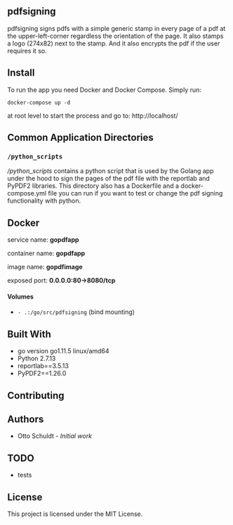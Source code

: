 ## pdfsigning

pdfsigning signs pdfs with a simple generic stamp in every page of a pdf at the upper-left-corner regardless the 
orientation of the page. It also stamps a logo (274x82) next to the stamp. And it also encrypts the pdf if the user 
requires it so.


## Install

To run the app you need Docker and Docker Compose. 
Simply run: 
```
docker-compose up -d
```
at root level to start the process and go to: http://localhost/

## Common Application Directories

### `/python_scripts`

*/python_scripts* contains a python script that is used by the Golang app under the hood to sign the pages of the pdf
file with the reportlab and PyPDF2 libraries. This directory also has a Dockerfile and a docker-compose.yml file you can 
run if you want to test or change the pdf signing functionality with python.

## Docker

service name: **gopdfapp**

container name: **gopdfapp**

image name: **gopdfimage**

exposed port: **0.0.0.0:80->8080/tcp**

#### Volumes

* `- .:/go/src/pdfsigning` (bind mounting)

## Built With

* go version go1.11.5 linux/amd64
* Python 2.7.13
* reportlab==3.5.13
* PyPDF2==1.26.0

## Contributing

## Authors 
* Otto Schuldt - *Initial work*

## TODO

* tests

## License

This project is licensed under the MIT License.
